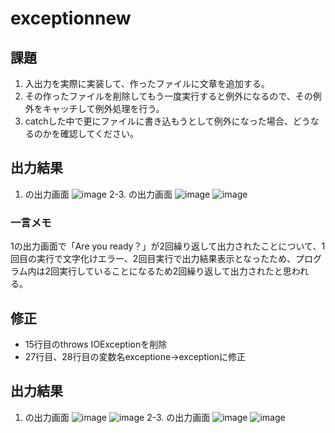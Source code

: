 # exceptionnew


## 課題
1. 入出力を実際に実装して、作ったファイルに文章を追加する。
2. その作ったファイルを削除してもう一度実行すると例外になるので、その例外をキャッチして例外処理を行う。
3. catchした中で更にファイルに書き込もうとして例外になった場合、どうなるのかを確認してください。

## 出力結果
1. の出力画面
![image](https://github.com/kuroninja-tatsurooo/exceptionnew/assets/157494201/be76f522-f8f2-4436-a770-939218d25cef)
2-3. の出力画面
![image](https://github.com/kuroninja-tatsurooo/exceptionnew/assets/157494201/030a0110-8ba1-43a1-a19e-1ece638d8b17)
![image](https://github.com/kuroninja-tatsurooo/exceptionnew/assets/157494201/b3d0e645-7435-400d-b23f-516710cbecb8)

### 一言メモ
1の出力画面で「Are you ready？」が2回繰り返して出力されたことについて、1回目の実行で文字化けエラー、2回目実行で出力結果表示となったため、プログラム内は2回実行していることになるため2回繰り返して出力されたと思われる。


## 修正
- 15行目のthrows IOExceptionを削除
- 27行目、28行目の変数名exceptione→exceptionに修正

## 出力結果
1. の出力画面
![image](C:\Users\tatsuro\OneDrive\Pictures\スクリーンショット\exceptionnew1)
![image](C:\Users\tatsuro\OneDrive\Pictures\スクリーンショット\exceptionnew2)
2-3. の出力画面
![image](C:\Users\tatsuro\OneDrive\Pictures\スクリーンショット\exceptionnew3-1)
![image](C:\Users\tatsuro\OneDrive\Pictures\スクリーンショット\exceptionnew3-2)

